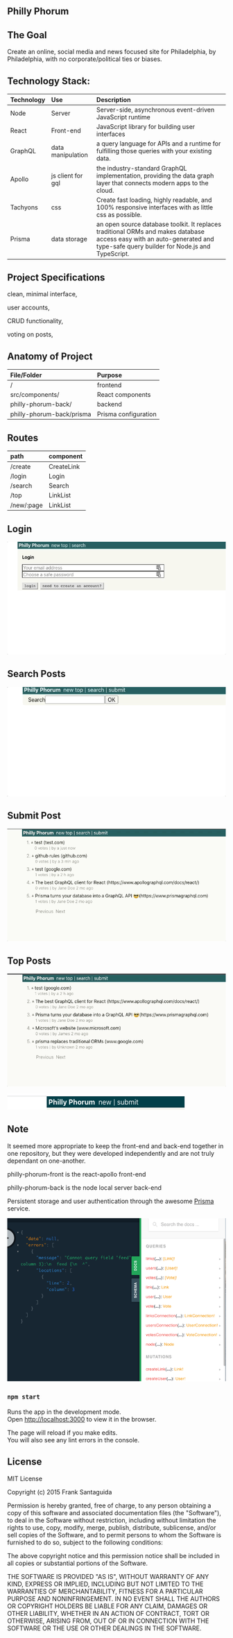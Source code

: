 ## Philly Phorum

## The Goal
Create an online, social media and news focused site for Philadelphia, by Philadelphia, with no corporate/political ties or biases.

## Technology Stack:


| Technology    	| Use           	  | Description     										  |
| :------------------|:-------------------| :----------------										  |
| Node 			| Server     | Server-side, asynchronous event-driven JavaScript runtime				  |
| React			| Front-end			  |	JavaScript library for building user interfaces            |
| GraphQL			| data manipulation			  |	a query language for APIs and a runtime for fulfilling those queries with your existing data.          |
| Apollo			| js client for gql			  |	the industry-standard GraphQL implementation, providing the data graph layer that connects modern apps to the cloud.          |
| Tachyons			| css			  |	Create fast loading, highly readable, and 100% responsive interfaces with as little css as possible.          |
| Prisma			| data storage			  |	an open source database toolkit. It replaces traditional ORMs and makes database access easy with an auto-generated and type-safe query builder for Node.js and TypeScript.          |


## Project Specifications

clean, minimal interface,

user accounts,

CRUD functionality,

voting on posts,

## Anatomy of Project


| File/Folder    	| Purpose           	  |
| :------------------|:-------------------|
| / | frontend |
| src/components/	 			| React components     |
| philly-phorum-back/		 			| backend|
| philly-phorum-back/prisma		 			| Prisma configuration    |


## Routes
| path       |component|
| :------------------ |:-------------------         									  |
|/create |    CreateLink  |
|/login |    Login  |
|/search |    Search  |
|/top |    LinkList  |
|/new/:page |    LinkList  |

## Login
![Login](/login.gif)
## Search Posts
![Search Posts](/search.gif)
## Submit Post
![Submit Post](/submit.gif)
## Top Posts
![Top Posts](/top.gif)


![Navbar early design](https://github.com/fjs138/philly-phorum-front/blob/master/navbar.png)

## Note
It seemed more appropriate to keep the front-end and back-end together in one repository, but they were developed independently and are not truly dependant on one-another.

philly-phorum-front is the react-apollo front-end

philly-phorum-back is the node local server back-end

Persistent storage and user authentication through the awesome [Prisma](https://www.prisma.io/) service.


![GraphQL Playground screenshot](https://github.com/fjs138/philly-phorum-front/blob/master/gql-playground.png)


### `npm start`

Runs the app in the development mode.<br />
Open [http://localhost:3000](http://localhost:3000) to view it in the browser.

The page will reload if you make edits.<br />
You will also see any lint errors in the console.

## License
MIT License

Copyright (c) 2015 Frank Santaguida

Permission is hereby granted, free of charge, to any person obtaining a copy
of this software and associated documentation files (the "Software"), to deal
in the Software without restriction, including without limitation the rights
to use, copy, modify, merge, publish, distribute, sublicense, and/or sell
copies of the Software, and to permit persons to whom the Software is
furnished to do so, subject to the following conditions:

The above copyright notice and this permission notice shall be included in all
copies or substantial portions of the Software.

THE SOFTWARE IS PROVIDED "AS IS", WITHOUT WARRANTY OF ANY KIND, EXPRESS OR
IMPLIED, INCLUDING BUT NOT LIMITED TO THE WARRANTIES OF MERCHANTABILITY,
FITNESS FOR A PARTICULAR PURPOSE AND NONINFRINGEMENT. IN NO EVENT SHALL THE
AUTHORS OR COPYRIGHT HOLDERS BE LIABLE FOR ANY CLAIM, DAMAGES OR OTHER
LIABILITY, WHETHER IN AN ACTION OF CONTRACT, TORT OR OTHERWISE, ARISING FROM,
OUT OF OR IN CONNECTION WITH THE SOFTWARE OR THE USE OR OTHER DEALINGS IN THE
SOFTWARE.
